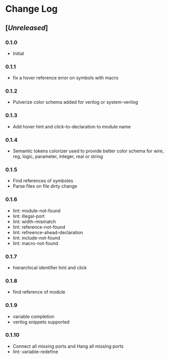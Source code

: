 # Change Log

## [*Unreleased*]

### 0.1.0
* Initial

### 0.1.1
* fix a hover reference error on symbols with macro

### 0.1.2
* Pulverize color schema added for verilog or system-verilog

### 0.1.3
* Add hover hint and click-to-declaration to module name

### 0.1.4
* Semantic tokens colorizer used to provide better color schema for wire, reg, logic, parameter, integer, real or string

### 0.1.5
* Find references of symboles
* Parse files on file dirty change

### 0.1.6
* lint: module-not-found
* lint: illegal-port
* lint: width-mismatch
* lint: reference-not-found
* lint: refreence-ahead-declaration
* lint: include-not-found
* lint: macro-not-found

### 0.1.7
* hierarchical identifier hint and click

### 0.1.8
* find reference of module

### 0.1.9
* variable completion
* verilog snippets supported

### 0.1.10
* Connect all missing ports and Hang all missing ports
* lint: variable-redefine
